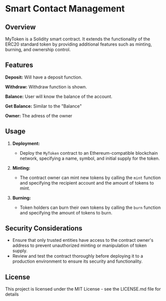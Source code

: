 # Smart Contact Management

## Overview

MyToken is a Solidity smart contract. It extends the functionality of the ERC20 standard token by providing additional features such as minting, burning, and ownership control.

## Features

**Deposit:** Will have a deposit function.

**Withdraw:** Withdraw function is shown.

**Balance:** User will know the balance of the account.

**Get Balance:** Similar to the "Balance"

**Owner:** The adress of the owner
  

## Usage
1. **Deployment:**
   - Deploy the `MyToken` contract to an Ethereum-compatible blockchain network, specifying a name, symbol, and initial supply for the token.

2. **Minting:**
   - The contract owner can mint new tokens by calling the `mint` function and specifying the recipient account and the amount of tokens to mint.

3. **Burning:**
   - Token holders can burn their own tokens by calling the `burn` function and specifying the amount of tokens to burn.


## Security Considerations

- Ensure that only trusted entities have access to the contract owner's address to prevent unauthorized minting or manipulation of token supply.
- Review and test the contract thoroughly before deploying it to a production environment to ensure its security and functionality.

## License
This project is licensed under the MIT License - see the LICENSE.md file for details
